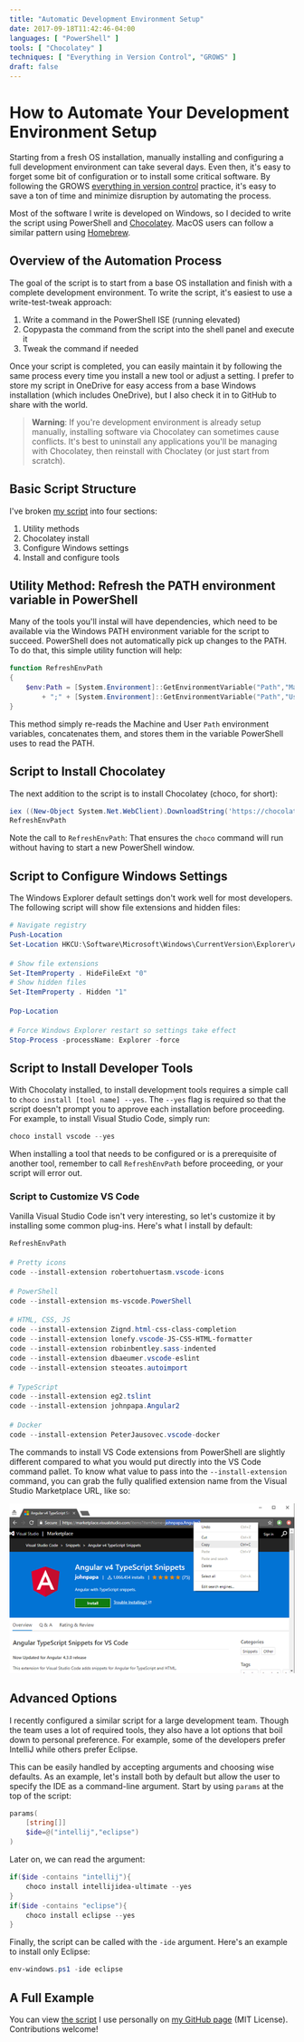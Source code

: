 ```yaml
---
title: "Automatic Development Environment Setup"
date: 2017-09-18T11:42:46-04:00
languages: [ "PowerShell" ]
tools: [ "Chocolatey" ]
techniques: [ "Everything in Version Control", "GROWS" ]
draft: false
---
```

# How to Automate Your Development Environment Setup

Starting from a fresh OS installation, manually installing and configuring a full development environment can take several days. Even then, it's easy to forget some bit of configuration or to install some critical software. By following the GROWS [everything in version control](http://growsmethod.com/practices/EverythingInVC.html) practice, it's easy to save a ton of time and minimize disruption by automating the process.

Most of the software I write is developed on Windows, so I decided to write the script using PowerShell and [Chocolatey](https://chocolatey.org/). MacOS users can follow a similar pattern using [Homebrew](https://brew.sh/).

## Overview of the Automation Process

The goal of the script is to start from a base OS installation and finish with a complete development environment. To write the script, it's easiest to use a write-test-tweak approach:

1. Write a command in the PowerShell ISE (running elevated)
1. Copypasta the command from the script into the shell panel and execute it
1. Tweak the command if needed

Once your script is completed, you can easily maintain it by following the same process every time you install a new tool or adjust a setting. I prefer to store my script in OneDrive for easy access from a base Windows installation (which includes OneDrive), but I also check it in to GitHub to share with the world.

> **Warning**: If you're development environment is already setup manually, installing software via Chocolatey can sometimes cause conflicts. It's best to uninstall any applications you'll be managing with Chocolatey, then reinstall with Choclatey (or just start from scratch).

## Basic Script Structure

I've broken [my script](https://github.com/jamestharpe/windows-development-environment/blob/master/env-windows.ps1) into four sections:

1. Utility methods
1. Chocolatey install
1. Configure Windows settings
1. Install and configure tools

## Utility Method: Refresh the PATH environment variable in PowerShell

Many of the tools you'll instal will have dependencies, which need to be available via the Windows PATH environment variable for the script to succeed. PowerShell does not automatically pick up changes to the PATH. To do that, this simple utility function will help:

```PowerShell
function RefreshEnvPath
{
    $env:Path = [System.Environment]::GetEnvironmentVariable("Path","Machine") `
        + ";" + [System.Environment]::GetEnvironmentVariable("Path","User")
}
```

This method simply re-reads the Machine and User `Path` environment variables, concatenates them, and stores them in the variable PowerShell uses to read the PATH.

## Script to Install Chocolatey

The next addition to the script is to install Chocolatey (choco, for short):

```PowerShell
iex ((New-Object System.Net.WebClient).DownloadString('https://chocolatey.org/install.ps1'))
RefreshEnvPath
```

Note the call to `RefreshEnvPath`: That ensures the `choco` command will run without having to start a new PowerShell window.

## Script to Configure Windows Settings

The Windows Explorer default settings don't work well for most developers. The following script will show file extensions and hidden files:

```PowerShell
# Navigate registry
Push-Location
Set-Location HKCU:\Software\Microsoft\Windows\CurrentVersion\Explorer\Advanced

# Show file extensions
Set-ItemProperty . HideFileExt "0"
# Show hidden files
Set-ItemProperty . Hidden "1"

Pop-Location

# Force Windows Explorer restart so settings take effect
Stop-Process -processName: Explorer -force
```

## Script to Install Developer Tools

With Chocolaty installed, to install development tools requires a simple call to `choco install [tool name] --yes`. The `--yes` flag is required so that the script doesn't prompt you to approve each installation before proceeding. For example, to install Visual Studio Code, simply run:

```PowerShell
choco install vscode --yes
```

When installing a tool that needs to be configured or is a prerequisite of another tool, remember to call `RefreshEnvPath` before proceeding, or your script will error out.

### Script to Customize VS Code

Vanilla Visual Studio Code isn't very interesting, so let's customize it by installing some common plug-ins. Here's what I install by default:

```PowerShell
RefreshEnvPath

# Pretty icons
code --install-extension robertohuertasm.vscode-icons

# PowerShell
code --install-extension ms-vscode.PowerShell

# HTML, CSS, JS
code --install-extension Zignd.html-css-class-completion
code --install-extension lonefy.vscode-JS-CSS-HTML-formatter
code --install-extension robinbentley.sass-indented
code --install-extension dbaeumer.vscode-eslint
code --install-extension steoates.autoimport

# TypeScript
code --install-extension eg2.tslint
code --install-extension johnpapa.Angular2

# Docker
code --install-extension PeterJausovec.vscode-docker
```

The commands to install VS Code extensions from PowerShell are slightly different compared to what you would put directly into the VS Code command pallet. To know what value to pass into the `--install-extension` command, you can grab the fully qualified extension name from the Visual Studio Marketplace URL, like so:

![Fully qualified VS code extension name example](/img/vs-code-extension-fully-qualified-name_600x357.png)

## Advanced Options

I recently configured a similar script for a large development team. Though the team uses a lot of required tools, they also have a lot options that boil down to personal preference. For example, some of the developers prefer IntelliJ while others prefer Eclipse.

This can be easily handled by accepting arguments and choosing wise defaults. As an example, let's install both by default but allow the user to specify the IDE as a command-line argument. Start by using `params` at the top of the script:

```PowerShell
params(
    [string[]]
    $ide=@("intellij","eclipse")
)
```

Later on, we can read the argument:

```PowerShell
if($ide -contains "intellij"){
    choco install intellijidea-ultimate --yes
}
if($ide -contains "eclipse"){
    choco install eclipse --yes
}
```

Finally, the script can be called with the `-ide` argument. Here's an example to install only Eclipse:

```PowerShell
env-windows.ps1 -ide eclipse
```

## A Full Example

You can view [the script](https://github.com/jamestharpe/windows-development-environment/blob/master/env-windows.ps1) I use personally on [my GitHub page](https://github.com/jamestharpe/) (MIT License). Contributions welcome!